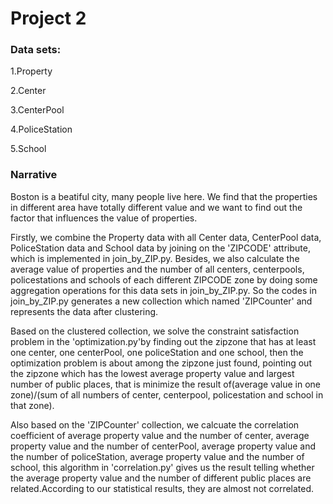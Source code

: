# Project 2

### Data sets:
1.Property

2.Center

3.CenterPool

4.PoliceStation

5.School


### Narrative

Boston is a beatiful city, many people live here. We find that the properties in different area have totally different value and we want to find out the factor that influences the value of properties.

Firstly, we combine the Property data with all Center data, CenterPool data, PoliceStation data and School data by joining on the 'ZIPCODE' attribute, which is implemented in join_by_ZIP.py. Besides, we also calculate the average value of properties and the number of all centers, centerpools, policestations and schools of each different ZIPCODE zone by doing some aggregation operations for this data sets in join_by_ZIP.py. So the codes in join_by_ZIP.py generates a new collection which named 'ZIPCounter' and represents the data after clustering. 

Based on the clustered collection, we solve the constraint satisfaction problem in the 'optimization.py'by finding out the zipzone that has at least one center, one centerPool, one policeStation and one school, then the optimization problem is about among the zipzone just found, pointing out the zipzone which has the lowest average property value and largest number of public places, that is minimize the result of(average value in one zone)/(sum of all numbers of center, centerpool, policestation and school in that zone).

Also based on the 'ZIPCounter' collection, we calcuate the correlation coefficient of average property value and the number of center, average property value and the number of centerPool, average property value and the number of policeStation, average property value and the number of school, this algorithm in 'correlation.py' gives us the result telling whether the average property value and the number of different public places are related.According to our statistical results, they are almost not correlated.
